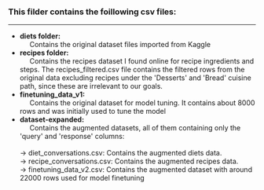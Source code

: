 ### This filder contains the foillowing csv files:
---
* **diets folder:** \
     Contains the original dataset files imported from Kaggle
* **recipes folder:** \
     Contains the recipes dataset I found online for recipe ingredients and steps. The recipes_filtered.csv file contains the filtered rows from the original data excluding recipes under the 'Desserts' and 'Bread' cuisine path, since these are irrelevant to our goals.
* **finetuning_data_v1:** \
     Contains the original dataset for model tuning. It contains about 8000 rows and was initially used to tune the model
* **dataset-expanded:** \
     Contains the augmented datasets, all of them containing only the 'query' and 'response' columns: \
      \
	&rarr; diet_conversations.csv: Contains the augmented diets data. \
	&rarr; recipe_conversations.csv: Contains the augmented recipes data. \
	&rarr; finetuning_data_v2.csv: Contains the augmented dataset with around 22000 rows used for model finetuning
